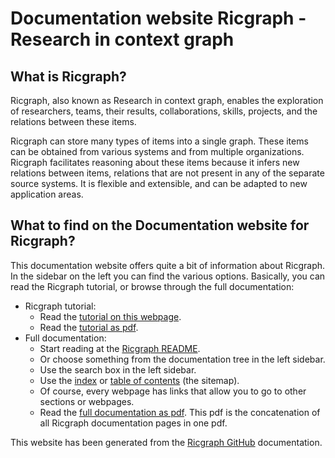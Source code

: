 # Documentation website Ricgraph - Research in context graph

## What is Ricgraph?

Ricgraph, also known as Research in context graph, enables the exploration of researchers, 
teams, their results,
collaborations, skills, projects, and the relations between these items.

Ricgraph can store many types of items into a single graph. 
These items can be obtained from various systems and from
multiple organizations. Ricgraph facilitates reasoning about these 
items because it infers new relations between items,
relations that are not present in any of the separate source systems. 
It is flexible and extensible, and can be
adapted to new application areas.

## What to find on the Documentation website for Ricgraph?

This documentation website offers quite a bit of information about Ricgraph.
In the sidebar on the left you can find the various options.
Basically, you can read the Ricgraph tutorial, 
or browse through the full documentation:

* Ricgraph tutorial:
  * Read the [tutorial on this webpage](ricgraph_tutorial.md#tutorial-ricgraph---research-in-context-graph).
  * Read the [tutorial as pdf](https://docs.ricgraph.eu/ricgraph_tutorial.pdf).
* Full documentation:
  * Start reading at the [Ricgraph README](../README.md#ricgraph---research-in-context-graph).
  * Or choose something from the documentation tree in the left sidebar.
  * Use the search box in the left sidebar.
  * Use the [index](ricgraph_index_documentation.md#index-ricgraph-documentation)
    or [table of contents](ricgraph_toc_documentation.md#table-of-contents-ricgraph-documentation)
    (the sitemap).
  * Of course, every webpage has links that allow you to go to other sections
    or webpages.
  * Read the [full documentation as pdf](https://docs.ricgraph.eu/ricgraph_fulldocumentation.pdf).
    This pdf is the concatenation of all Ricgraph documentation pages in one pdf.

This website has been generated from the
[Ricgraph GitHub](https://github.com/UtrechtUniversity/ricgraph) documentation.
